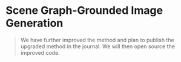 # Scene Graph-Grounded Image Generation
> We have further improved the method and plan to publish the upgraded method in the journal. We will then open source the improved code.


